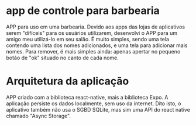 # app de controle para barbearia
APP para uso em uma barbearia. Devido aos apps das lojas de aplicativos serem "difíceis" para os usuários utilizarem, desenvolvi o APP para um amigo meu utilizá-lo em seu salão. É muito simples, sendo uma tela contendo uma lista dos nomes adicionados, e uma tela para adicionar mais nomes. Para remover, é mais simples ainda: apenas apertar no pequeno botão de "ok" situado no canto de cada nome. 

# Arquitetura da aplicação
APP criado com a biblioteca react-native, mais a biblioteca Expo. A aplicação persiste os dados localmente, sem uso da internet. Dito isto, o aplicativo também não usa o SGBD SQLite, mas sim uma API do react native chamado "Async Storage".
